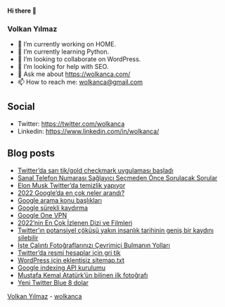 #### Hi there 👋

### Volkan Yılmaz

- 🔭 I’m currently working on HOME.
- 🌱 I’m currently learning Python.
- 👯 I’m looking to collaborate on WordPress.
- 🤔 I’m looking for help with SEO.
- 💬 Ask me about https://wolkanca.com/
- 📫 How to reach me: wolkanca@gmail.com

## Social
- Twitter: https://twitter.com/wolkanca
- Linkedin: https://www.linkedin.com/in/wolkanca/



## Blog posts
<!-- BLOG-POST-LIST:START -->
- [Twitter’da sarı tik/gold checkmark uygulaması başladı](https://wolkanca.com/twitterda-sari-tik-gold-checkmark-uygulamasi-basladi/)
- [Sanal Telefon Numarası Sağlayıcı Seçmeden Önce Sorulacak Sorular](https://wolkanca.com/sanal-telefon-numarasi-saglayici-secmeden-once-sorulacak-sorular/)
- [Elon Musk Twitter’da temizlik yapıyor](https://wolkanca.com/elon-musk-twitterda-temizlik-yapiyor/)
- [2022 Google’da en çok neler arandı?](https://wolkanca.com/2022-googleda-en-cok-neler-arandi/)
- [Google arama konu başlıkları](https://wolkanca.com/google-arama-konu-basliklari/)
- [Google sürekli kaydırma](https://wolkanca.com/google-surekli-kaydirma/)
- [Google One VPN](https://wolkanca.com/google-one-vpn/)
- [2022’nin En Çok İzlenen Dizi ve Filmleri](https://wolkanca.com/2022nin-en-cok-izlenen-dizi-ve-filmleri/)
- [Twitter’ın potansiyel çöküşü yakın insanlık tarihinin geniş bir kaydını silebilir](https://wolkanca.com/twitterin-potansiyel-cokusu-yakin-insanlik-tarihinin-genis-bir-kaydini-silebilir/)
- [İşte Çalıntı Fotoğraflarınızı Çevrimiçi Bulmanın Yolları](https://wolkanca.com/iste-calinti-fotograflarinizi-cevrimici-bulmanin-yollari/)
- [Twitter’da resmi hesaplar için gri tik](https://wolkanca.com/twitterda-resmi-hesaplar-icin-gri-tik/)
- [WordPress için eklentisiz sitemap.txt](https://wolkanca.com/wordpress-icin-eklentisiz-sitemap-txt/)
- [Google indexing API kurulumu](https://wolkanca.com/google-indexing-api-kurulumu/)
- [Mustafa Kemal Atatürk’ün bilinen ilk fotoğrafı](https://wolkanca.com/mustafa-kemal-ataturkun-bilinen-ilk-fotografi/)
- [Yeni Twitter Blue 8 dolar](https://wolkanca.com/yeni-twitter-blue-8-dolar/)
<!-- BLOG-POST-LIST:END -->


[Volkan Yılmaz](https://volkanyilmaz.com.tr/) - [wolkanca](https://wolkanca.com/)
